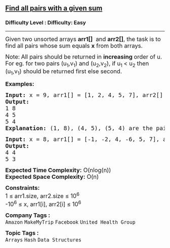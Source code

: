 <h2><a href="https://www.geeksforgeeks.org/problems/find-all-pairs-whose-sum-is-x5808/1?page=1&category=Arrays&difficulty=Easy&status=unsolved&sortBy=submissions">Find all pairs with a given sum</a></h2><h3>Difficulty Level : Difficulty: Easy</h3><hr><div class="problems_problem_content__Xm_eO"><p><span style="font-size: 18px;">Given two unsorted arrays <strong>arr1[]</strong> &nbsp;and <strong>arr2[]</strong>, the task is to find all pairs whose sum equals <strong>x</strong> from both arrays.</span></p>
<p><span style="font-size: 18px;">Note:<strong>&nbsp;</strong>All pairs should be returned in <strong>increasing </strong>order of u. For eg. for two pairs (u<sub>1</sub>,v<sub>1</sub>) and (u<sub>2</sub>,v<sub>2</sub>), if u<sub>1&nbsp;</sub>&lt; u<sub>2</sub> then (u<sub>1</sub>,v<sub>1</sub>) should be returned first else second.</span></p>
<p><span style="font-size: 18px;"><strong>Examples:</strong></span></p>
<pre><span style="font-size: 18px;"><strong>Input: </strong>x = 9, arr1[] = [1, 2, 4, 5, 7], arr2[] = [5, 6, 3, 4, 8]
<strong>Output: 
</strong>1 8
4 5 
5 4
<strong>Explanation: </strong>(1, 8), (4, 5), (5, 4) are the pairs which sum to 9.</span>
</pre>
<pre><span style="font-size: 18px;"><strong>Input: </strong>x = 8, arr1[] = [-1, -2, 4, -6, 5, 7], arr2[] = [6, 3, 4, 0]
<strong>Output:</strong>
4 4 
5 3</span></pre>
<p><span style="font-size: 18px;"><strong>Expected Time Complexity:</strong> O(nlog(n))<br><strong>Expected Space&nbsp;</strong></span><strong style="font-family: -apple-system, BlinkMacSystemFont, 'Segoe UI', Roboto, Oxygen, Ubuntu, Cantarell, 'Open Sans', 'Helvetica Neue', sans-serif; font-size: 18px;">Complexity</strong><strong style="font-size: 18px; font-family: -apple-system, BlinkMacSystemFont, 'Segoe UI', Roboto, Oxygen, Ubuntu, Cantarell, 'Open Sans', 'Helvetica Neue', sans-serif;">:</strong><span style="font-size: 18px; font-family: -apple-system, BlinkMacSystemFont, 'Segoe UI', Roboto, Oxygen, Ubuntu, Cantarell, 'Open Sans', 'Helvetica Neue', sans-serif;"> O(n)</span></p>
<p><span style="font-size: 18px;"><strong>Constraints:</strong><br>1 ≤ arr1.size, arr2.size ≤ 10<sup>6</sup><br>-10<sup>6</sup> ≤ x, arr1[i], arr2[i] ≤ 10<sup>6</sup></span></p></div><p><span style=font-size:18px><strong>Company Tags : </strong><br><code>Amazon</code>&nbsp;<code>MakeMyTrip</code>&nbsp;<code>Facebook</code>&nbsp;<code>United Health Group</code>&nbsp;<br><p><span style=font-size:18px><strong>Topic Tags : </strong><br><code>Arrays</code>&nbsp;<code>Hash</code>&nbsp;<code>Data Structures</code>&nbsp;